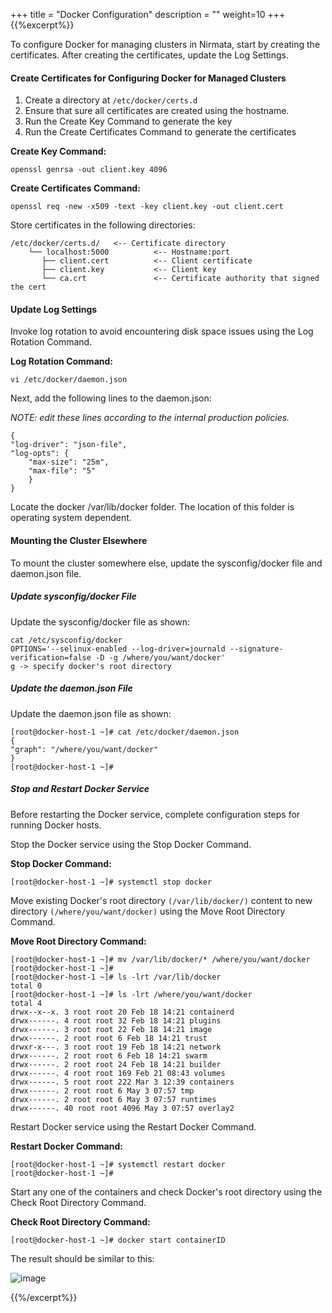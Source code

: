 +++
title = "Docker Configuration"
description = ""
weight=10
+++
{{%excerpt%}}

To configure Docker for managing clusters in Nirmata, start by creating the certificates. After creating the certificates, update the Log Settings.

#### Create Certificates for Configuring Docker for Managed Clusters

1. Create a directory at `/etc/docker/certs.d`
2. Ensure that sure all certificates are created using the hostname.  
3. Run the Create Key Command to generate the key
4. Run the Create Certificates Command to generate the certificates

**Create Key Command:**

```
openssl genrsa -out client.key 4096
```

**Create Certificates Command:**

```
openssl req -new -x509 -text -key client.key -out client.cert
```

Store certificates in the following directories:

```
/etc/docker/certs.d/   <-- Certificate directory
    └── localhost:5000          <-- Hostname:port
       ├── client.cert          <-- Client certificate
       ├── client.key           <-- Client key
       └── ca.crt               <-- Certificate authority that signed the cert
```

#### Update Log Settings

Invoke log rotation to avoid encountering disk space issues using the Log Rotation Command.

**Log Rotation Command:**

```
vi /etc/docker/daemon.json
```
Next, add the following lines to the daemon.json:

*NOTE: edit these lines according to the internal production policies.*

```
{
"log-driver": "json-file",
"log-opts": {
    "max-size": "25m",
    "max-file": "5"
    }
}
```

Locate the docker /var/lib/docker folder. The location of this folder is operating system dependent.

#### Mounting the Cluster Elsewhere

To mount the cluster somewhere else, update the sysconfig/docker file and daemon.json file.

##### Update sysconfig/docker File

Update the sysconfig/docker file as shown:

```
cat /etc/sysconfig/docker
OPTIONS='--selinux-enabled --log-driver=journald --signature-verification=false -D -g /where/you/want/docker'
g -> specify docker's root directory
```

##### Update the daemon.json File

Update the daemon.json file as shown:

```
[root@docker-host-1 ~]# cat /etc/docker/daemon.json
{
"graph": "/where/you/want/docker"
}
[root@docker-host-1 ~]#
```

##### Stop and Restart Docker Service

Before restarting the Docker service, complete configuration steps for running Docker hosts.

Stop the Docker service using the Stop Docker Command.

**Stop Docker Command:**

```
[root@docker-host-1 ~]# systemctl stop docker
```

Move existing Docker's root directory `(/var/lib/docker/)` content to new directory `(/where/you/want/docker)` using the Move Root Directory Command.

**Move Root Directory Command:**

```
[root@docker-host-1 ~]# mv /var/lib/docker/* /where/you/want/docker
[root@docker-host-1 ~]#
[root@docker-host-1 ~]# ls -lrt /var/lib/docker
total 0
[root@docker-host-1 ~]# ls -lrt /where/you/want/docker
total 4
drwx--x--x. 3 root root 20 Feb 18 14:21 containerd
drwx------. 4 root root 32 Feb 18 14:21 plugins
drwx------. 3 root root 22 Feb 18 14:21 image
drwx------. 2 root root 6 Feb 18 14:21 trust
drwxr-x---. 3 root root 19 Feb 18 14:21 network
drwx------. 2 root root 6 Feb 18 14:21 swarm
drwx------. 2 root root 24 Feb 18 14:21 builder
drwx------. 4 root root 169 Feb 21 08:43 volumes
drwx------. 5 root root 222 Mar 3 12:39 containers
drwx------. 2 root root 6 May 3 07:57 tmp
drwx------. 2 root root 6 May 3 07:57 runtimes
drwx------. 40 root root 4096 May 3 07:57 overlay2
```

Restart Docker service using the Restart Docker Command.

**Restart Docker Command:**

```
[root@docker-host-1 ~]# systemctl restart docker
[root@docker-host-1 ~]#
```

Start any one of the containers and check Docker's root directory using the Check Root Directory Command.

**Check Root Directory Command:**

```
[root@docker-host-1 ~]# docker start containerID
```

The result should be similar to this:

![image](/images/dockerconfig-1.png)


{{%/excerpt%}}
